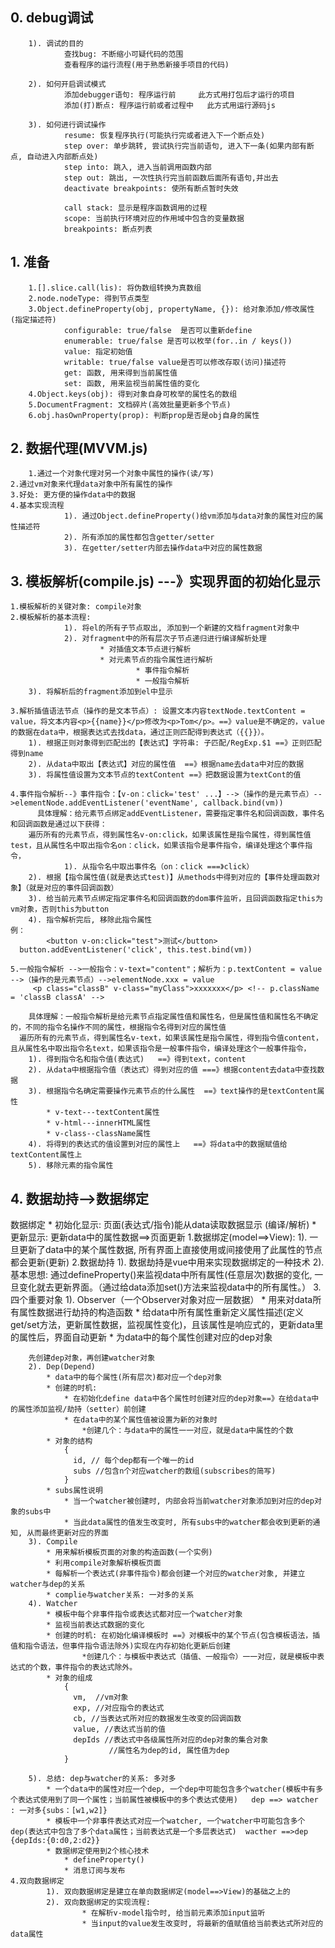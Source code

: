 ## 0. debug调试
		1). 调试的目的
				查找bug: 不断缩小可疑代码的范围
				查看程序的运行流程(用于熟悉新接手项目的代码)
			
		2). 如何开启调试模式
				添加debugger语句: 程序运行前     此方式用打包后才运行的项目
				添加(打)断点: 程序运行前或者过程中   此方式用运行源码js
			
		3). 如何进行调试操作
				resume: 恢复程序执行(可能执行完或者进入下一个断点处)
				step over: 单步跳转, 尝试执行完当前语句, 进入下一条(如果内部有断点, 自动进入内部断点处)
				step into: 跳入, 进入当前调用函数内部
				step out: 跳出, 一次性执行完当前函数后面所有语句,并出去
				deactivate breakpoints: 使所有断点暂时失效
				
				call stack: 显示是程序函数调用的过程
				scope: 当前执行环境对应的作用域中包含的变量数据
				breakpoints: 断点列表

## 1. 准备
		1.[].slice.call(lis): 将伪数组转换为真数组
		2.node.nodeType: 得到节点类型
		3.Object.defineProperty(obj, propertyName, {}): 给对象添加/修改属性(指定描述符)
				configurable: true/false  是否可以重新define
				enumerable: true/false 是否可以枚举(for..in / keys())
				value: 指定初始值
				writable: true/false value是否可以修改存取(访问)描述符
				get: 函数, 用来得到当前属性值
				set: 函数, 用来监视当前属性值的变化
		4.Object.keys(obj): 得到对象自身可枚举的属性名的数组
		5.DocumentFragment: 文档碎片(高效批量更新多个节点)
		6.obj.hasOwnProperty(prop): 判断prop是否是obj自身的属性

## 2. 数据代理(MVVM.js)
		1.通过一个对象代理对另一个对象中属性的操作(读/写)
  	2.通过vm对象来代理data对象中所有属性的操作
  	3.好处: 更方便的操作data中的数据
  	4.基本实现流程
				1). 通过Object.defineProperty()给vm添加与data对象的属性对应的属性描述符
				2). 所有添加的属性都包含getter/setter
				3). 在getter/setter内部去操作data中对应的属性数据
    
## 3. 模板解析(compile.js) ---》实现界面的初始化显示
  	1.模板解析的关键对象: compile对象
  	2.模板解析的基本流程:
				1). 将el的所有子节点取出, 添加到一个新建的文档fragment对象中
				2). 对fragment中的所有层次子节点递归进行编译解析处理
						* 对插值文本节点进行解析
						* 对元素节点的指令属性进行解析
								* 事件指令解析
								* 一般指令解析
      	3). 将解析后的fragment添加到el中显示

    3.解析插值语法节点（操作的是文本节点）: 设置文本内容textNode.textContent = value，将文本内容<p>{{name}}</p>修改为<p>Tom</p>。==》value是不确定的，value的数据在data中，根据表达式去找data，通过正则匹配得到表达式（{{}}）。
      	1). 根据正则对象得到匹配出的【表达式】字符串: 子匹配/RegExp.$1 ==》正则匹配得到name
      	2). 从data中取出【表达式】对应的属性值  ==》根据name去data中对应的数据
      	3). 将属性值设置为文本节点的textContent ==》把数据设置为textCont的值

    4.事件指令解析--》事件指令：【v-on：click='test' ...】-->（操作的是元素节点）-->elementNode.addEventListener('eventName', callback.bind(vm))
		  具体理解：给元素节点绑定addEventListener，需要指定事件名和回调函数，事件名和回调函数是通过以下获得：
      	遍历所有的元素节点，得到属性名v-on:click，如果该属性是指令属性，得到属性值test，且从属性名中取出指令名on：click，如果该指令是事件指令，编译处理这个事件指令，
				1). 从指令名中取出事件名（on：click ===》click）
      	2). 根据【指令属性值(就是表达式test)】从methods中得到对应的【事件处理函数对象】（就是对应的事件回调函数）
      	3). 给当前元素节点绑定指定事件名和回调函数的dom事件监听，且回调函数指定this为vm对象，否则this为button
      	4). 指令解析完后, 移除此指令属性
	例：
			<button v-on:click="test">测试</button>
      button.addEventListener('click', this.test.bind(vm)) 

    5.一般指令解析 -->一般指令：v-text="content"；解析为：p.textContent = value -->（操作的是元素节点）-->elementNode.xxx = value
		 <p class="classB" v-class="myClass">xxxxxxx</p> <!-- p.className = 'classB classA' -->

		具体理解：一般指令解析是给元素节点指定属性值和属性名，但是属性值和属性名不确定的，不同的指令名操作不同的属性，根据指令名得到对应的属性值
	  遍历所有的元素节点，得到属性名v-text，如果该属性是指令属性，得到指令值content，且从属性名中取出指令名text，如果该指令是一般事件指令，编译处理这个一般事件指令，
      	1). 得到指令名和指令值(表达式)   ==》得到text，content
      	2). 从data中根据指令值（表达式）得到对应的值 ===》根据content去data中查找数据
      	3). 根据指令名确定需要操作元素节点的什么属性  ==》text操作的是textContent属性
	        * v-text---textContent属性
	        * v-html---innerHTML属性
	        * v-class--className属性
      	4). 将得到的表达式的值设置到对应的属性上   ==》将data中的数据赋值给textContent属性上
      	5). 移除元素的指令属性

## 4. 数据劫持-->数据绑定
  数据绑定
      * 初始化显示: 页面(表达式/指令)能从data读取数据显示 (编译/解析)
      * 更新显示: 更新data中的属性数据==>页面更新
	  1.数据绑定(model==>View):
    	1). 一旦更新了data中的某个属性数据, 所有界面上直接使用或间接使用了此属性的节点都会更新(更新)
  	2.数据劫持
			1). 数据劫持是vue中用来实现数据绑定的一种技术
			2). 基本思想: 通过defineProperty()来监视data中所有属性(任意层次)数据的变化, 一旦变化就去更新界面。（通过给data添加set()方法来监视data中的所有属性。）
  	3.四个重要对象
    	1). Observer（一个Observer对象对应一层数据）
			* 用来对data所有属性数据进行劫持的构造函数
	      	* 给data中所有属性重新定义属性描述(定义get/set方法，更新属性数据，监视属性变化)，且该属性是响应式的，更新data里的属性后，界面自动更新
	      	* 为data中的每个属性创建对应的dep对象

        先创建dep对象，再创建watcher对象
	    2). Dep(Depend)
	      	* data中的每个属性(所有层次)都对应一个dep对象
	      	* 创建的时机:
	        	* 在初始化define data中各个属性时创建对应的dep对象==》在给data中的属性添加监视/劫持（setter）前创建
	        	* 在data中的某个属性值被设置为新的对象时
					*创建几个：与data中的属性一一对应，就是data中属性的个数
	      	* 对象的结构
		        {
		          id, // 每个dep都有一个唯一的id
		          subs //包含n个对应watcher的数组(subscribes的简写)
		        }
			* subs属性说明
				* 当一个watcher被创建时, 内部会将当前watcher对象添加到对应的dep对象的subs中
				* 当此data属性的值发生改变时, 所有subs中的watcher都会收到更新的通知, 从而最终更新对应的界面
		3). Compile
			* 用来解析模板页面的对象的构造函数(一个实例)
			* 利用compile对象解析模板页面
			* 每解析一个表达式(非事件指令)都会创建一个对应的watcher对象, 并建立watcher与dep的关系
			* complie与watcher关系: 一对多的关系
		4). Watcher
	      	* 模板中每个非事件指令或表达式都对应一个watcher对象
	      	* 监视当前表达式数据的变化
	      	* 创建的时机: 在初始化编译模板时 ==》对模板中的某个节点(包含模板语法，插值和指令语法，但事件指令语法除外)实现在内存初始化更新后创建
					*创建几个：与模板中表达式（插值、一般指令）一一对应，就是模板中表达式的个数，事件指令的表达式除外。
	      	* 对象的组成
				{
		          vm,  //vm对象
		          exp, //对应指令的表达式
		          cb, //当表达式所对应的数据发生改变的回调函数
		          value, //表达式当前的值
		          depIds //表达式中各级属性所对应的dep对象的集合对象
		                  //属性名为dep的id, 属性值为dep
				}
			
		5). 总结: dep与watcher的关系: 多对多
			* 一个data中的属性对应一个dep, 一个dep中可能包含多个watcher(模板中有多个表达式使用到了同一个属性；当前属性被模板中的多个表达式使用) 	dep ==> watcher : 一对多{subs：[w1,w2]}  
			* 模板中一个非事件表达式对应一个watcher, 一个watcher中可能包含多个dep(表达式中包含了多个data属性；当前表达式是一个多层表达式)  wacther ==>dep {depIds:{0:d0,2:d2}}
			* 数据绑定使用到2个核心技术
				* defineProperty()
				* 消息订阅与发布
	4.双向数据绑定
			1). 双向数据绑定是建立在单向数据绑定(model==>View)的基础之上的
			2). 双向数据绑定的实现流程:
					* 在解析v-model指令时, 给当前元素添加input监听
					* 当input的value发生改变时, 将最新的值赋值给当前表达式所对应的data属性


